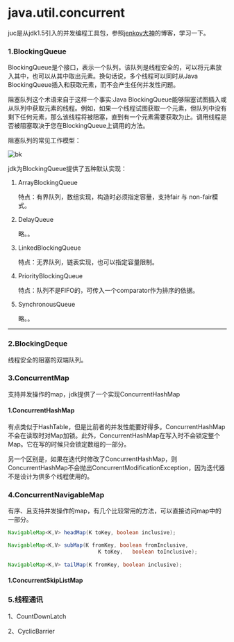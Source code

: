# java.util.concurrent

juc是从jdk1.5引入的并发编程工具包，参照[jenkov大神](http://tutorials.jenkov.com/java-util-concurrent/blockingqueue.html)的博客，学习一下。

### 1.BlockingQueue 

BlockingQueue是个接口，表示一个队列，该队列是线程安全的，可以将元素放入其中，也可以从其中取出元素。换句话说，多个线程可以同时从Java BlockingQueue插入和获取元素，而不会产生任何并发性问题。

阻塞队列这个术语来自于这样一个事实:Java BlockingQueue能够阻塞试图插入或从队列中获取元素的线程。例如，如果一个线程试图获取一个元素，但队列中没有剩下任何元素，那么该线程将被阻塞，直到有一个元素需要获取为止。调用线程是否被阻塞取决于您在BlockingQueue上调用的方法。

阻塞队列的常见工作模型：

![bk](http://tutorials.jenkov.com/images/java-concurrency-utils/blocking-queue.png)





jdk为BlockingQueue提供了五种默认实现：

1. ArrayBlockingQueue

   特点：有界队列，数组实现，构造时必须指定容量，支持fair 与 non-fair模式。

2. DelayQueue

   略。。

3. LinkedBlockingQueue

   特点：无界队列，链表实现，也可以指定容量限制。

4. PriorityBlockingQueue

   特点：队列不是FIFO的，可传入一个comparator作为排序的依据。

5. SynchronousQueue

   略。。







***



### 2.BlockingDeque

线程安全的阻塞的双端队列。



### 3.ConcurrentMap

支持并发操作的map，jdk提供了一个实现ConcurrentHashMap

#### 1.ConcurrentHashMap

有点类似于HashTable，但是比前者的并发性能要好得多。ConcurrentHashMap不会在读取时对Map加锁。此外，ConcurrentHashMap在写入时不会锁定整个Map。它在写的时候只会锁定数组的一部分。

另一个区别是，如果在迭代时修改了ConcurrentHashMap，则ConcurrentHashMap不会抛出ConcurrentModificationException，因为迭代器不是设计为供多个线程使用的。





### 4.ConcurrentNavigableMap

有序、且支持并发操作的map，有几个比较常用的方法，可以直接访问map中的一部分。

```java
NavigableMap<K,V> headMap(K toKey, boolean inclusive);

NavigableMap<K,V> subMap(K fromKey, boolean fromInclusive,
                             K toKey,   boolean toInclusive);
                             
NavigableMap<K,V> tailMap(K fromKey, boolean inclusive);
```

#### 1.ConcurrentSkipListMap



### 5.线程通讯

1、CountDownLatch

2、CyclicBarrier



